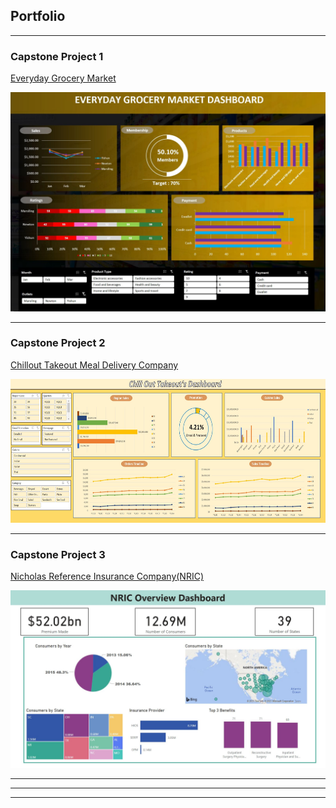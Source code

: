 ## Portfolio

---

### Capstone Project 1

<a><a href="/Capstone1">Everyday Grocery Market</a>
  
<a><a href="/Capstone1"><img src="images/Capstone 1 dashboard.JPG"/></a>

---
### Capstone Project 2
<a><a href="/Capstone2">Chillout Takeout Meal Delivery Company</a>
  
<a><a href="/Capstone2"><img src="images/Capstone 2 dashboard.JPG?raw=true" height="230"/></a>

---
### Capstone Project 3
<a><a href="/Capstone3">Nicholas Reference Insurance Company(NRIC)</a>
  
<a><a href="/Capstone3"><img src="images/Capstone 3 Dashboard.JPG?raw=true"/></a>

---



---




---
